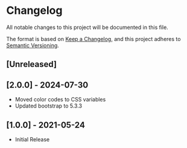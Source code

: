 # Changelog
All notable changes to this project will be documented in this file.

The format is based on [Keep a Changelog](https://keepachangelog.com/en/1.0.0/),
and this project adheres to [Semantic Versioning](https://semver.org/spec/v2.0.0.html).

## [Unreleased]

## [2.0.0] - 2024-07-30
 - Moved color codes to CSS variables
 - Updated bootstrap to 5.3.3

## [1.0.0] - 2021-05-24
 - Initial Release
